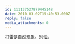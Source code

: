 ```yaml
---
id: 111137527879445148
date: 2010-03-02T15:40:53.000Z
reply: false
media_attachments: 0
---
```


打雷是自然现象。别怕。

